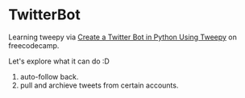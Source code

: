 # TwitterBot
Learning tweepy via [Create a Twitter Bot in Python Using Tweepy](https://www.freecodecamp.org/news/creating-a-twitter-bot-in-python-with-tweepy-ac524157a607/) on freecodecamp.

Let's explore what it can do :D

1. auto-follow back.
2. pull and archieve tweets from certain accounts.
